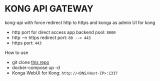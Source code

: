 # KONG API GATEWAY
kong-api with force redirect http to https and konga as admin UI for kong   
- http port for direct access app backend pool: `8000`
- http --> https redirect port: `80 --> 443`
- https port: `443`


How to use
- git clone [this repo](/)
- docker-compose up -d
- Konga WebUI for Kong: `http://<DNS/Host-IP>:1337`
